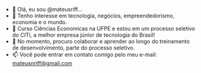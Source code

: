 - 👋 Olá, eu sou @mateusriff...
- 👀 Tenho interesse em tecnologia, negócios, empreendedorismo, economia e o mundo.
- 🌱 Curso Ciências Economicas na UFPE e estou em um processo seletivo do CITi, a melhor empresa júnior de tecnologia do Brasil!
- 💞️ No momento, procuro colaborar e aprender ao longo do treinamento de desenvolvimento, parte do processo seletivo.
- 📫 Você pode entrar em contato comigo pelo meu e-mail: mateusnriff@gmail.com

<!---
mateusriff/mateusriff is a ✨ special ✨ repository because its `README.md` (this file) appears on your GitHub profile.
You can click the Preview link to take a look at your changes.
--->
